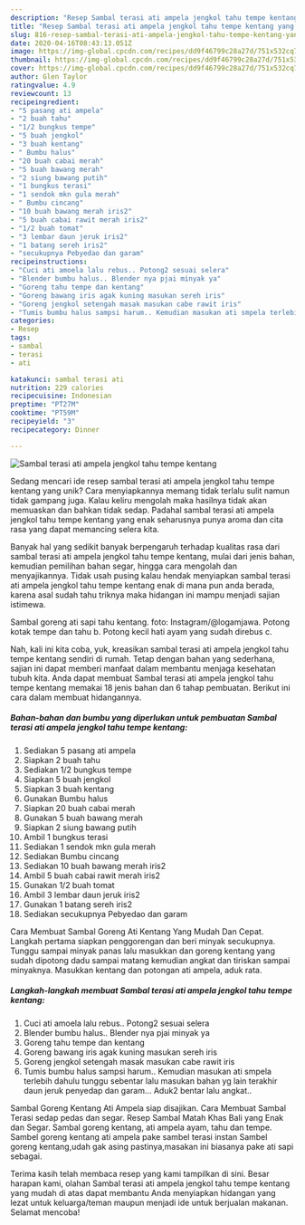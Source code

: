 ```yaml
---
description: "Resep Sambal terasi ati ampela jengkol tahu tempe kentang yang Menggugah Selera"
title: "Resep Sambal terasi ati ampela jengkol tahu tempe kentang yang Menggugah Selera"
slug: 816-resep-sambal-terasi-ati-ampela-jengkol-tahu-tempe-kentang-yang-menggugah-selera
date: 2020-04-16T08:43:13.051Z
image: https://img-global.cpcdn.com/recipes/dd9f46799c28a27d/751x532cq70/sambal-terasi-ati-ampela-jengkol-tahu-tempe-kentang-foto-resep-utama.jpg
thumbnail: https://img-global.cpcdn.com/recipes/dd9f46799c28a27d/751x532cq70/sambal-terasi-ati-ampela-jengkol-tahu-tempe-kentang-foto-resep-utama.jpg
cover: https://img-global.cpcdn.com/recipes/dd9f46799c28a27d/751x532cq70/sambal-terasi-ati-ampela-jengkol-tahu-tempe-kentang-foto-resep-utama.jpg
author: Glen Taylor
ratingvalue: 4.9
reviewcount: 13
recipeingredient:
- "5 pasang ati ampela"
- "2 buah tahu"
- "1/2 bungkus tempe"
- "5 buah jengkol"
- "3 buah kentang"
- " Bumbu halus"
- "20 buah cabai merah"
- "5 buah bawang merah"
- "2 siung bawang putih"
- "1 bungkus terasi"
- "1 sendok mkn gula merah"
- " Bumbu cincang"
- "10 buah bawang merah iris2"
- "5 buah cabai rawit merah iris2"
- "1/2 buah tomat"
- "3 lembar daun jeruk iris2"
- "1 batang sereh iris2"
- "secukupnya Pebyedao dan garam"
recipeinstructions:
- "Cuci ati amoela lalu rebus.. Potong2 sesuai selera"
- "Blender bumbu halus.. Blender nya pjai minyak ya"
- "Goreng tahu tempe dan kentang"
- "Goreng bawang iris agak kuning masukan sereh iris"
- "Goreng jengkol setengah masak masukan cabe rawit iris"
- "Tumis bumbu halus sampsi harum.. Kemudian masukan ati smpela terlebih dahulu tunggu sebentar lalu masukan bahan yg lain terakhir daun jeruk penyedap dan garam... Aduk2 bentar lalu angkat.."
categories:
- Resep
tags:
- sambal
- terasi
- ati

katakunci: sambal terasi ati 
nutrition: 229 calories
recipecuisine: Indonesian
preptime: "PT27M"
cooktime: "PT59M"
recipeyield: "3"
recipecategory: Dinner

---
```



![Sambal terasi ati ampela jengkol tahu tempe kentang](https://img-global.cpcdn.com/recipes/dd9f46799c28a27d/751x532cq70/sambal-terasi-ati-ampela-jengkol-tahu-tempe-kentang-foto-resep-utama.jpg)

Sedang mencari ide resep sambal terasi ati ampela jengkol tahu tempe kentang yang unik? Cara menyiapkannya memang tidak terlalu sulit namun tidak gampang juga. Kalau keliru mengolah maka hasilnya tidak akan memuaskan dan bahkan tidak sedap. Padahal sambal terasi ati ampela jengkol tahu tempe kentang yang enak seharusnya punya aroma dan cita rasa yang dapat memancing selera kita.

Banyak hal yang sedikit banyak berpengaruh terhadap kualitas rasa dari sambal terasi ati ampela jengkol tahu tempe kentang, mulai dari jenis bahan, kemudian pemilihan bahan segar, hingga cara mengolah dan menyajikannya. Tidak usah pusing kalau hendak menyiapkan sambal terasi ati ampela jengkol tahu tempe kentang enak di mana pun anda berada, karena asal sudah tahu triknya maka hidangan ini mampu menjadi sajian istimewa.

Sambal goreng ati sapi tahu kentang. foto: Instagram/@logamjawa. Potong kotak tempe dan tahu b. Potong kecil hati ayam yang sudah direbus c.


Nah, kali ini kita coba, yuk, kreasikan sambal terasi ati ampela jengkol tahu tempe kentang sendiri di rumah. Tetap dengan bahan yang sederhana, sajian ini dapat memberi manfaat dalam membantu menjaga kesehatan tubuh kita. Anda dapat membuat Sambal terasi ati ampela jengkol tahu tempe kentang memakai 18 jenis bahan dan 6 tahap pembuatan. Berikut ini cara dalam membuat hidangannya.

<!--inarticleads1-->

##### Bahan-bahan dan bumbu yang diperlukan untuk pembuatan Sambal terasi ati ampela jengkol tahu tempe kentang:

1. Sediakan 5 pasang ati ampela
1. Siapkan 2 buah tahu
1. Sediakan 1/2 bungkus tempe
1. Siapkan 5 buah jengkol
1. Siapkan 3 buah kentang
1. Gunakan  Bumbu halus
1. Siapkan 20 buah cabai merah
1. Gunakan 5 buah bawang merah
1. Siapkan 2 siung bawang putih
1. Ambil 1 bungkus terasi
1. Sediakan 1 sendok mkn gula merah
1. Sediakan  Bumbu cincang
1. Sediakan 10 buah bawang merah iris2
1. Ambil 5 buah cabai rawit merah iris2
1. Gunakan 1/2 buah tomat
1. Ambil 3 lembar daun jeruk iris2
1. Gunakan 1 batang sereh iris2
1. Sediakan secukupnya Pebyedao dan garam


Cara Membuat Sambal Goreng Ati Kentang Yang Mudah Dan Cepat. Langkah pertama siapkan penggorengan dan beri minyak secukupnya. Tunggu sampai minyak panas lalu masukkan dan goreng kentang yang sudah dipotong dadu sampai matang kemudian angkat dan tiriskan sampai minyaknya. Masukkan kentang dan potongan ati ampela, aduk rata. 

<!--inarticleads2-->

##### Langkah-langkah membuat Sambal terasi ati ampela jengkol tahu tempe kentang:

1. Cuci ati amoela lalu rebus.. Potong2 sesuai selera
1. Blender bumbu halus.. Blender nya pjai minyak ya
1. Goreng tahu tempe dan kentang
1. Goreng bawang iris agak kuning masukan sereh iris
1. Goreng jengkol setengah masak masukan cabe rawit iris
1. Tumis bumbu halus sampsi harum.. Kemudian masukan ati smpela terlebih dahulu tunggu sebentar lalu masukan bahan yg lain terakhir daun jeruk penyedap dan garam... Aduk2 bentar lalu angkat..


Sambal Goreng Kentang Ati Ampela siap disajikan. Cara Membuat Sambal Terasi sedap pedas dan segar. Resep Sambal Matah Khas Bali yang Enak dan Segar. Sambal goreng kentang, ati ampela ayam, tahu dan tempe. Sambel goreng kentang ati ampela pake sambel terasi instan Sambel goreng kentang,udah gak asing pastinya,masakan ini biasanya pake ati sapi sebagai. 

Terima kasih telah membaca resep yang kami tampilkan di sini. Besar harapan kami, olahan Sambal terasi ati ampela jengkol tahu tempe kentang yang mudah di atas dapat membantu Anda menyiapkan hidangan yang lezat untuk keluarga/teman maupun menjadi ide untuk berjualan makanan. Selamat mencoba!

